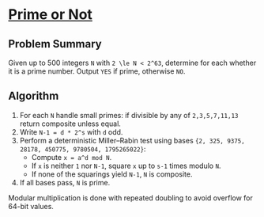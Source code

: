 # [Prime or Not](https://www.spoj.com/problems/PON/)

## Problem Summary
Given up to 500 integers `N` with `2 \le N < 2^63`, determine for each whether it is a prime number. Output `YES` if prime, otherwise `NO`.

## Algorithm
1. For each `N` handle small primes: if divisible by any of `2,3,5,7,11,13` return composite unless equal.
2. Write `N-1 = d * 2^s` with `d` odd.
3. Perform a deterministic Miller–Rabin test using bases `{2, 325, 9375, 28178, 450775, 9780504, 1795265022}`:
   - Compute `x = a^d mod N`.
   - If `x` is neither `1` nor `N-1`, square `x` up to `s-1` times modulo `N`.
   - If none of the squarings yield `N-1`, `N` is composite.
4. If all bases pass, `N` is prime.

Modular multiplication is done with repeated doubling to avoid overflow for 64-bit values.
